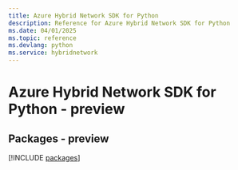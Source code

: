 ```yaml
---
title: Azure Hybrid Network SDK for Python
description: Reference for Azure Hybrid Network SDK for Python
ms.date: 04/01/2025
ms.topic: reference
ms.devlang: python
ms.service: hybridnetwork
---
```

# Azure Hybrid Network SDK for Python - preview
## Packages - preview
[!INCLUDE [packages](hybrid-network-index.md)]